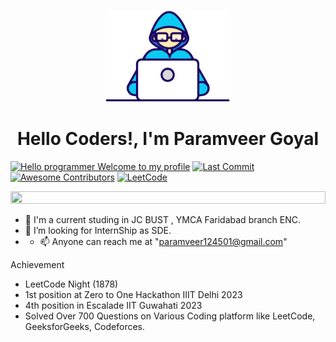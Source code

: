 <p align="center">
  <img src="https://github.com/AkashSingh3031/AkashSingh3031/blob/main/images/Developer.gif" width="200px">
</p>

<h1 align="center"> Hello Coders!, I'm Paramveer Goyal</h1>

[![Hello programmer Welcome to my profile](https://custom-icon-badges.demolab.com/badge/Hello,Programmer!-Welcome-orange.svg?style=flat&logo=github)](https://github.com/Paramveer-bit)
[![Last Commit](https://custom-icon-badges.demolab.com/github/last-commit/paramveer-bit/paramveer-bit?style=plastic&logo=history)](https://github.com/paramveer-bit/paramveer-bit/commits/master)
[![Awesome Contributors](https://custom-icon-badges.demolab.com/github/contributors/paramveer-bit/paramveer-bit?label=Awesome%20Contributors&style=plastic&logo=heart-fill)](https://github.com/paramveer-bit/paramveer-bit/graphs/contributors)
[![LeetCode](https://img.shields.io/badge/dynamic/json?style=flat&labelColor=orange&logo=leetcode&logoColor=black&label=Solved&query=solvedOverTotal&url=https://leetcode-badge.vercel.app/api/users/paramveer01)](https://leetcode.com/u/paramveer01/)

<!-- [![Profile Views](https://visitcount.itsvg.in/api?id=AkashSingh3031&label=Profile%20Views&icon=5&pretty=false)](https://github.com/AkashSingh3031) -->

<!--📏LINE-->
<img src="https://i.imgur.com/dBaSKWF.gif" height="20" width="100%">

- 🔭 I'm a current studing in JC BUST , YMCA Faridabad branch ENC.
- 👬 I’m looking for InternShip as SDE.
- - 📫 Anyone can reach me at "paramveer124501@gmail.com"

Achievement
- LeetCode Night (1878)
- 1st position at Zero to One Hackathon IIIT Delhi 2023
- 4th position in Escalade IIT Guwahati 2023
- Solved Over 700 Questions on Various Coding platform like LeetCode, GeeksforGeeks, Codeforces.
